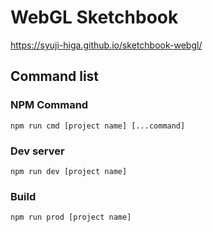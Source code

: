 # WebGL Sketchbook
https://syuji-higa.github.io/sketchbook-webgl/

## Command list

### NPM Command
```
npm run cmd [project name] [...command]
```

### Dev server
```
npm run dev [project name]
```

### Build
```
npm run prod [project name]
```
